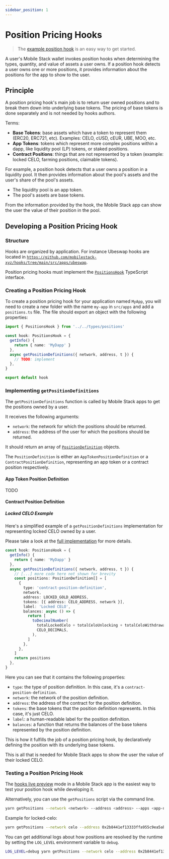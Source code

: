 ```yaml
---
sidebar_position: 1
---
```


# Position Pricing Hooks

> The [example position hook](https://github.com/mobilestack-xyz/hooks/blob/master/src/apps/example/positions.ts) is an easy way to get started.

A user's Mobile Stack wallet invokes position hooks when determining the types, quantity, and value of assets a user owns. If a position hook detects a user owns one or more positions, it provides information about the positions for the app to show to the user.

## Principle

A position pricing hook's main job is to return user owned positions and to break them down into underlying base tokens. The pricing of base tokens is done separately and is not needed by hooks authors.

Terms:

- **Base Tokens**: base assets which have a token to represent them (ERC20, ERC721, etc). Examples: CELO, cUSD, cEUR, UBE, MOO, etc.
- **App Tokens**: tokens which represent more complex positions within a dapp, like liquidity pool (LP) tokens, or staked positions.
- **Contract Positions**: things that are not represented by a token (example: locked CELO, farming positions, claimable tokens).

For example, a position hook detects that a user owns a position in a liquidity pool. It then provides information about the pool's assets and the user's share of the pool's assets.

- The liquidity pool is an app token.
- The pool's assets are base tokens.

From the information provided by the hook, the Mobile Stack app can show the user the value of their position in the pool.

## Developing a Position Pricing Hook

### Structure

Hooks are organized by application. For instance Ubeswap hooks are located in [`https://github.com/mobilestack-xyz/hooks/tree/main/src/apps/ubeswap`](https://github.com/mobilestack-xyz/hooks/tree/main/src/apps/ubeswap).

Position pricing hooks must implement the [`PositionsHook`](https://github.com/mobilestack-xyz/hooks/blob/main/src/types/positions.ts) TypeScript interface.

### Creating a Position Pricing Hook

To create a position pricing hook for your application named `MyApp`, you will need to create a new folder with the name `my-app` in `src/apps` and add a `positions.ts` file. The file should export an object with the following properties:

```ts
import { PositionsHook } from '../../types/positions'

const hook: PositionsHook = {
  getInfo() {
    return { name: 'MyDapp' }
  },
  async getPositionDefinitions({ network, address, t }) {
    // TODO: implement
  },
}

export default hook
```

### Implementing `getPositionDefinitions`

The `getPositionDefinitions` function is called by Mobile Stack apps to get the positions owned by a user.

It receives the following arguments:

- `network`: the network for which the positions should be returned.
- `address`: the address of the user for which the positions should be returned.

It should return an array of [`PositionDefinition`](https://github.com/mobilestack-xyz/hooks/blob/main/src/types/positions.ts) objects.

The `PositionDefinition` is either an `AppTokenPositionDefinition` or a `ContractPositionDefinition`, representing an app token or a contract position respectively.

#### App Token Position Definition

TODO

#### Contract Position Definition

##### Locked CELO Example

Here's a simplified example of a `getPositionDefinitions` implementation for representing locked CELO owned by a user.

Please take a look at the [full implementation](https://github.com/mobilestack-xyz/hooks/blob/main/src/apps/locked-celo/positions.ts) for more details.

```ts
const hook: PositionsHook = {
  getInfo() {
    return { name: 'MyDapp' }
  },
  async getPositionDefinitions({ network, address, t }) {
    // [...] more code here not shown for brevity
    const positions: PositionDefinition[] = [
      {
        type: 'contract-position-definition',
        network,
        address: LOCKED_GOLD_ADDRESS,
        tokens: [{ address: CELO_ADDRESS, network }],
        label: 'Locked CELO',
        balances: async () => {
          return [
            toDecimalNumber(
              totalLockedCelo + totalCeloUnlocking + totalCeloWithdrawable,
              CELO_DECIMALS,
            ),
          ]
        },
      },
    ]
    return positions
  },
}
```

Here you can see that it contains the following properties:

- `type`: the type of position definition. In this case, it's a `contract-position-definition`.
- `network`: the network of the position definition.
- `address`: the address of the contract for the position definition.
- `tokens`: the base tokens that the position definition represents. In this case, it's just CELO.
- `label`: a human-readable label for the position definition.
- `balances`: a function that returns the balances of the base tokens represented by the position definition.

This is how it fulfills the job of a position pricing hook, by declaratively defining the position with its underlying base tokens.

This is all that is needed for Mobile Stack apps to show the user the value of their locked CELO.

### Testing a Position Pricing Hook

The [hooks live preview](../live-preview.md) mode in a Mobile Stack app is the easiest way to test your position hook while developing it.

Alternatively, you can use the `getPositions` script via the command line.

```sh
yarn getPositions --network <network> --address <address> --apps <app-name>[,<app-name2>]
```

Example for locked-celo:

```sh
yarn getPositions --network celo --address 0x2b8441ef13333ffa955c9ea5ab5b3692da95260d --apps locked-celo
```

You can get additional logs about how positions are resolved by the runtime by setting the `LOG_LEVEL` environment variable to `debug`.

```sh
LOG_LEVEL=debug yarn getPositions --network celo --address 0x2b8441ef13333ffa955c9ea5ab5b3692da95260d --apps locked-celo
```
